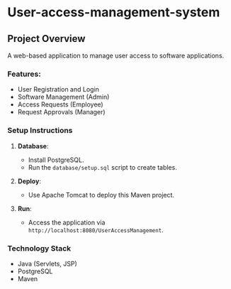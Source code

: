 # User-access-management-system

## Project Overview
A web-based application to manage user access to software applications.

### Features:
- User Registration and Login
- Software Management (Admin)
- Access Requests (Employee)
- Request Approvals (Manager)

### Setup Instructions
1. **Database**:
   - Install PostgreSQL.
   - Run the `database/setup.sql` script to create tables.

2. **Deploy**:
   - Use Apache Tomcat to deploy this Maven project.

3. **Run**:
   - Access the application via `http://localhost:8080/UserAccessManagement`.

### Technology Stack
- Java (Servlets, JSP)
- PostgreSQL
- Maven
